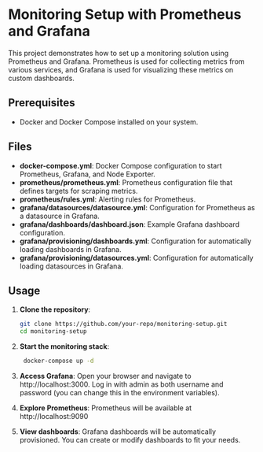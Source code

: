 # Monitoring Setup with Prometheus and Grafana

This project demonstrates how to set up a monitoring solution using Prometheus and Grafana. Prometheus is used for collecting metrics from various services, and Grafana is used for visualizing these metrics on custom dashboards.

## Prerequisites

- Docker and Docker Compose installed on your system.

## Files

- **docker-compose.yml**: Docker Compose configuration to start Prometheus, Grafana, and Node Exporter.
- **prometheus/prometheus.yml**: Prometheus configuration file that defines targets for scraping metrics.
- **prometheus/rules.yml**: Alerting rules for Prometheus.
- **grafana/datasources/datasource.yml**: Configuration for Prometheus as a datasource in Grafana.
- **grafana/dashboards/dashboard.json**: Example Grafana dashboard configuration.
- **grafana/provisioning/dashboards.yml**: Configuration for automatically loading dashboards in Grafana.
- **grafana/provisioning/datasources.yml**: Configuration for automatically loading datasources in Grafana.

## Usage

1. **Clone the repository**:
   ```bash
   git clone https://github.com/your-repo/monitoring-setup.git
   cd monitoring-setup
2. **Start the monitoring stack**:
   ```bash
    docker-compose up -d

3. **Access Grafana**:
  Open your browser and navigate to http://localhost:3000.
  Log in with admin as both username and password (you can change this in the environment variables).

4. **Explore Prometheus**:
   Prometheus will be available at http://localhost:9090

5. **View dashboards**:
Grafana dashboards will be automatically provisioned. You can create or modify dashboards to fit your needs.
